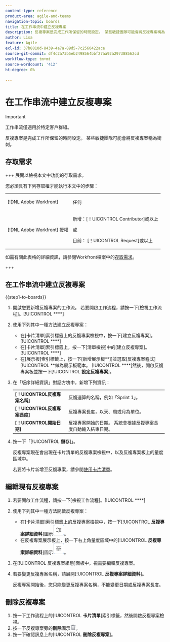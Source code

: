 ```yaml
---
content-type: reference
product-area: agile-and-teams
navigation-topic: boards
title: 在工作串流中建立反複專案
description: 反複專案是完成工作所保留的時間設定。 某些敏捷團隊可能會將反複專案稱為衝刺。
author: Lisa
feature: Agile
exl-id: 37b8810d-8439-4a7a-89d5-7c2560422ace
source-git-commit: df4c2a73b5eb2498564bbf27aa92a297388562cd
workflow-type: tm+mt
source-wordcount: '412'
ht-degree: 0%

---
```


# 在工作串流中建立反複專案

>[!IMPORTANT]
>
>工作串流僅適用於特定客戶群組。

反複專案是完成工作所保留的時間設定。 某些敏捷團隊可能會將反複專案稱為衝刺。

## 存取需求

+++ 展開以檢視本文中功能的存取需求。

您必須具有下列存取權才能執行本文中的步驟：

<table style="table-layout:auto"> 
 <col> 
 <col> 
 <tbody> 
  <tr> 
   <td role="rowheader">[!DNL Adobe Workfront]</td> 
   <td> <p>任何</p> </td> 
  </tr> 
  <tr> 
   <td role="rowheader">[!DNL Adobe Workfront] 授權</td> 
   <td> 
   <p>新增：[！UICONTROL Contributor]或以上</p> 
   <p>或</p>
   <p>目前： [！UICONTROL Request]或以上</p>
   </td> 
  </tr> 
 </tbody> 
</table>

如需有關此表格的詳細資訊，請參閱Workfront檔案中的[存取需求](/help/quicksilver/administration-and-setup/add-users/access-levels-and-object-permissions/access-level-requirements-in-documentation.md)。

+++

## 在工作串流中建立反複專案

{{step1-to-boards}}

1. 開啟您要新增反複專案的工作流。 若要開啟工作流程，請按一下[檢視工作流程]。[!UICONTROL ****]
1. 使用下列其中一種方法建立反複專案：

   * 在[卡片清單]索引標籤上的反複專案檢視中，按一下[建立反複專案]。[!UICONTROL ****]
   * 在[卡片清單]索引標籤上，按一下[清單檢視]中的[建立反複專案]。[!UICONTROL ****]
   * 在[展示板]索引標籤上，按一下[新增展示板&#x200B;**]]並選取[反複專案程式][!UICONTROL **&#x200B;做為展示板範本。 [!UICONTROL ****]&#x200B;然後，開啟反複專案板並按一下&#x200B;[!UICONTROL **設定反複專案**]。

1. 在「版序詳細資訊」對話方塊中，新增下列資訊：

   <table style="table-layout:auto"> 
    <tbody> 
     <tr> 
      <td><strong>[！UICONTROL反複專案名稱]</strong></td> 
      <td>反複運算的名稱，例如「Sprint 1」。</td> 
     </tr> 
     <tr> 
      <td><strong>[！UICONTROL反複專案長度]</strong></td> 
      <td>反複專案長度，以天、周或月為單位。</td> 
     </tr>
     <tr> 
      <td><strong>[！UICONTROL開始日期]</strong></td> 
      <td>反複專案開始的日期。 系統會根據反複專案長度自動輸入結束日期。</td> 
     </tr> 
    </tbody> 
   </table>

1. 按一下「[!UICONTROL **儲存**]」。

   反複專案現在會出現在卡片清單的反複專案檢視中，以及反複專案板上的量度區域中。

   若要將卡片新增至反複專案，請參閱[使用卡片清單](/help/quicksilver/agile/use-boards-agile-planning-tools/use-card-list.md)。

## 編輯現有反複專案

1. 若要開啟工作流程，請按一下[檢視工作流程]。[!UICONTROL ****]
1. 使用下列其中一種方法開啟反複專案：

   * 在[卡片清單]索引標籤上的反複專案檢視中，按一下&#x200B;[!UICONTROL **反複專案詳細資料**]&#x200B;圖示![反複專案詳細資料](assets/iteration-details-button.png)。
   * 在反複專案展示板上，按一下右上角量度區域中的&#x200B;[!UICONTROL **反複專案詳細資料**]&#x200B;圖示![反複專案詳細資料](assets/iteration-details-button.png)。

1. 在[!UICONTROL 反複專案組態]面板中，視需要編輯反複專案。
1. 若要變更反複專案名稱，請展開&#x200B;[!UICONTROL **反複專案詳細資料**]。

   反複專案開始後，您只能變更反複專案名稱，不能變更日期或反複專案長度。

<!--   

1. <span class="preview">To add goals to the iteration, expand [!UICONTROL **Goals**].</span>
1. <span class="preview">Click [!UICONTROL **Add goal**], and type the goal name.</span>

   <span class="preview">As goals are completed during the iteration, you can select the check box to mark them complete, or click the **Delete** icon ![Delete icon](assets/delete.png) to delete a goal. The metrics area on the top right of the iteration shows how many goals exist and how many have been completed.</span>

<div class="preview">

## Assign cards to the next iteration

Use the [!UICONTROL Next Iteration] column to move cards from the current iteration to the next iteration, without sending them to the backlog first.

1. Move a card to the [!UICONTROL **Next Iteration**] column, or add a new card directly in the column.
1. Access the next iteration by clicking the [!UICONTROL **Next Iteration**] column title, or by clicking the up-pointing arrow next to the iteration name on the top of the screen.

   The cards that you marked to come over to the next iteration are placed in the columns that correspond with their status.

</div>
-->

## 刪除反複專案

1. 按一下工作流程上的&#x200B;[!UICONTROL **卡片清單**]&#x200B;索引標籤，然後開啟反複專案檢視。
1. 按一下反複專案旁的&#x200B;**刪除**&#x200B;圖示![刪除圖示](assets/delete.png)。
1. 按一下確認訊息上的&#x200B;[!UICONTROL **刪除反複專案**]。

